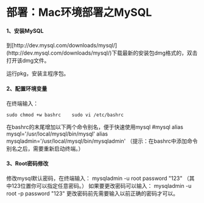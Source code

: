 # 部署：Mac环境部署之MySQL


#### 1、安装MySQL

<p>
到[http://dev.mysql.com/downloads/mysql/](http://dev.mysql.com/downloads/mysql/)下载最新的安装包dmg格式的，双击打开该dmg文件。

运行pkg，安装主程序包。

#### 2、配置环境变量

<p>
在终端输入：

	sudo chmod +w bashrc	sudo vi /etc/bashrc
在bashrc的末尾增加以下两个命令别名，便于快速使用mysql
	#mysql	alias mysql='/usr/local/mysql/bin/mysql'	alias mysqladmin='/usr/local/mysql/bin/mysqladmin'
（提示：在bashrc中添加命令别名之后，需要重新启动终端。）
#### 3、Root密码修改
<p>修改mysql默认密码，在终端输入：
	mysqladmin -u root password "123"
（其中123位置你可以指定任意密码。）
如果要更改密码可以输入：
	mysqladmin -u root -p password "123"
更改密码前先需要输入以前正确的密码才可以。
